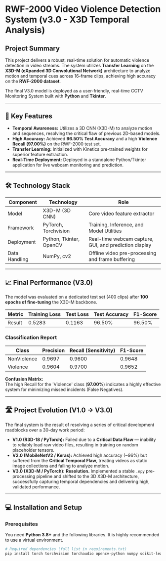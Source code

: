 # RWF-2000 Video Violence Detection System (v3.0 - X3D Temporal Analysis)

## Project Summary
This project delivers a robust, real-time solution for automatic violence detection in video streams. The system utilizes **Transfer Learning** on the **X3D-M (eXpanded 3D Convolutional Network)** architecture to analyze motion and temporal cues across 16-frame clips, achieving high accuracy on the **RWF-2000 dataset**.

The final V3.0 model is deployed as a user-friendly, real-time CCTV Monitoring System built with **Python** and **Tkinter**.

---

## 🚀 Key Features

- **Temporal Awareness:** Utilizes a 3D CNN (X3D-M) to analyze motion and sequences, resolving the critical flaw of previous 2D-based models.  
- **High Accuracy:** Achieved **96.50% Test Accuracy** and a high **Violence Recall (97.00%)** on the RWF-2000 test set.  
- **Transfer Learning:** Initialized with Kinetics pre-trained weights for superior feature extraction.  
- **Real-Time Deployment:** Deployed in a standalone Python/Tkinter application for live webcam monitoring and prediction.  

---

## 🛠️ Technology Stack

| Component     | Technology        | Role                                      |
|---------------|-----------------|-------------------------------------------|
| Model         | X3D-M (3D CNN)   | Core video feature extractor              |
| Framework     | PyTorch, Torchvision | Training, Inference, and Model Utilities |
| Deployment    | Python, Tkinter, OpenCV | Real-time webcam capture, GUI, and prediction display |
| Data Handling | NumPy, cv2       | Offline video pre-processing and frame buffering |

---

## 📈 Final Performance (V3.0)

The model was evaluated on a dedicated test set (400 clips) after **100 epochs of fine-tuning** the X3D-M backbone.

| Metric        | Training Loss | Test Loss | Test Accuracy | F1-Score |
|---------------|---------------|-----------|---------------|----------|
| Result        | 0.5283        | 0.1163    | 96.50%        | 96.50%   |

### Classification Report

| Class       | Precision | Recall (Sensitivity) | F1-Score |
|------------|-----------|--------------------|----------|
| NonViolence | 0.9697    | 0.9600             | 0.9648   |
| Violence    | 0.9604    | 0.9700             | 0.9652   |

**Confusion Matrix:**  
The high Recall for the 'Violence' class (**97.00%**) indicates a highly effective system for minimizing missed incidents (False Negatives).

---

## 🛣️ Project Evolution (V1.0 → V3.0)

The final system is the result of resolving a series of critical development roadblocks over a 30-day work period:

- **V1.0 (R3D-18 / PyTorch):** Failed due to a **Critical Data Flaw** — inability to reliably load raw video files, resulting in training on random placeholder tensors.  
- **V2.0 (MobileNetV2 / Keras):** Achieved high accuracy (~96%) but suffered from the **Critical Temporal Flaw**, treating videos as static image collections and failing to analyze motion.  
- **V3.0 (X3D-M / PyTorch):** **Resolution.** Implemented a stable `.npy` pre-processing pipeline and shifted to the 3D X3D-M architecture, successfully capturing temporal dependencies and delivering high, validated performance.

---

## 💻 Installation and Setup

### Prerequisites
You need **Python 3.8+** and the following libraries. It is highly recommended to use a virtual environment.

```bash
# Required dependencies (full list in requirements.txt)
pip install torch torchvision torchaudio opencv-python numpy scikit-learn
